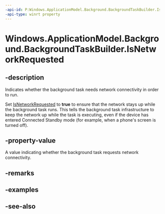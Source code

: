 ```yaml
---
-api-id: P:Windows.ApplicationModel.Background.BackgroundTaskBuilder.IsNetworkRequested
-api-type: winrt property
---
```


<!-- Property syntax
public bool IsNetworkRequested { get;  set; }
-->

# Windows.ApplicationModel.Background.BackgroundTaskBuilder.IsNetworkRequested

## -description
Indicates whether the background task needs network connectivity in order to run.

Set [IsNetworkRequested](backgroundtaskbuilder_isnetworkrequested.md) to **true** to ensure that the network stays up while the background task runs. This tells the background task infrastructure to keep the network up while the task is executing, even if the device has entered Connected Standby mode (for example, when a phone's screen is turned off).

## -property-value
A value indicating whether the background task requests network connectivity.

## -remarks

## -examples

## -see-also
